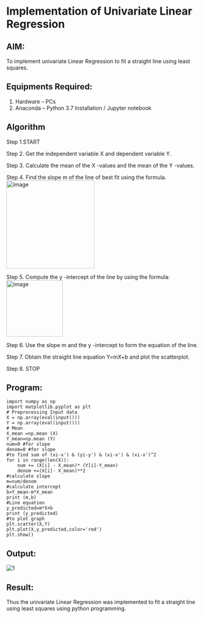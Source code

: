 # Implementation of Univariate Linear Regression
## AIM:
To implement univariate Linear Regression to fit a straight line using least squares.

## Equipments Required:
1. Hardware – PCs
2. Anaconda – Python 3.7 Installation / Jupyter notebook

## Algorithm
Step 1.START

Step 2. Get the independent variable X and dependent variable Y.

Step 3. Calculate the mean of the X -values and the mean of the Y -values.

Step 4. Find the slope m of the line of best fit using the formula. 
<img width="231" alt="image" src="https://user-images.githubusercontent.com/93026020/192078527-b3b5ee3e-992f-46c4-865b-3b7ce4ac54ad.png">

Step 5. Compute the y -intercept of the line by using the formula:
<img width="148" alt="image" src="https://user-images.githubusercontent.com/93026020/192078545-79d70b90-7e9d-4b85-9f8b-9d7548a4c5a4.png">

Step 6. Use the slope m and the y -intercept to form the equation of the line.

Step 7. Obtain the straight line equation Y=mX+b and plot the scatterplot.

Step 8. STOP



## Program:
```
import numpy as np 
import matplotlib.pyplot as plt 
# Preprocessing Input data
X = np.array(eval(input()))
Y = np.array(eval(input()))
# Mean
X_mean =np.mean (X)
Y_mean=np.mean (Y)
num=0 #for slope 
denom=0 #for slope
#to find sum of (xi-x') & (yi-y') & (xi-x') & (xi-x')^2
for i in range(len(X)):
    num += (X[i] - X_mean)* (Y[i]-Y_mean)
    denom +=(X[i]- X_mean)**2
#calculate slope
m=num/denom
#calculate intercept 
b=Y_mean-m*X_mean
print (m,b)
#Line equation
y_predicted=m*X+b
print (y_predicted)
#to plot graph 
plt.scatter(X,Y)
plt.plot(X,y_predicted,color='red')
plt.show()
```

## Output: 
![1](https://github.com/user-attachments/assets/e839ce85-21c0-47fa-9240-af03a3d9d6d8)




## Result:
Thus the univariate Linear Regression was implemented to fit a straight line using least squares using python programming.
